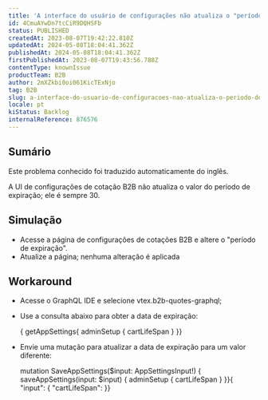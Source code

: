 ```yaml
---
title: 'A interface do usuário de configurações não atualiza o "período de expiração" das cotações'
id: 4CmuAYwDn7tcCiR9DQHSFb
status: PUBLISHED
createdAt: 2023-08-07T19:42:22.810Z
updatedAt: 2024-05-08T18:04:41.362Z
publishedAt: 2024-05-08T18:04:41.362Z
firstPublishedAt: 2023-08-07T19:43:56.788Z
contentType: knownIssue
productTeam: B2B
author: 2mXZkbi0oi061KicTExNjo
tag: B2B
slug: a-interface-do-usuario-de-configuracoes-nao-atualiza-o-periodo-de-expiracao-das-cotacoes
locale: pt
kiStatus: Backlog
internalReference: 876576
---
```


## Sumário

<div class="alert alert-info">
  <p>Este problema conhecido foi traduzido automaticamente do inglês.</p>
</div>


A UI de configurações de cotação B2B não atualiza o valor do período de expiração; ele é sempre 30.

## Simulação



- Acesse a página de configurações de cotações B2B e altere o "período de expiração".
- Atualize a página; nenhuma alteração é aplicada

## Workaround



- Acesse o GraphQL IDE e selecione vtex.b2b-quotes-graphql;
- Use a consulta abaixo para obter a data de expiração:

    { getAppSettings{ adminSetup { cartLifeSpan } }}

- Envie uma mutação para atualizar a data de expiração para um valor diferente:

    mutation SaveAppSettings($input: AppSettingsInput!) { saveAppSettings(input: $input) { adminSetup { cartLifeSpan } }}{ "input": { "cartLifeSpan": }}





